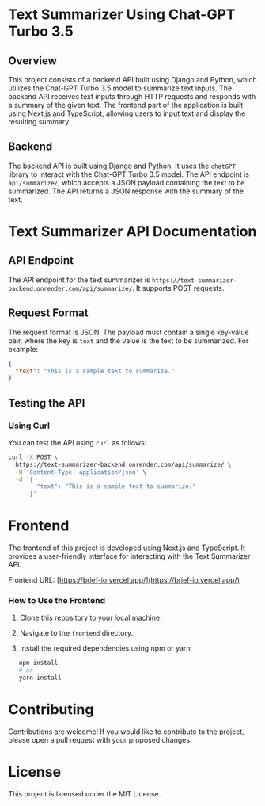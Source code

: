 # Text Summarizer Using Chat-GPT Turbo 3.5

## Overview

This project consists of a backend API built using Django and Python, which utilizes the Chat-GPT Turbo 3.5 model to summarize text inputs. The backend API receives text inputs through HTTP requests and responds with a summary of the given text. The frontend part of the application is built using Next.js and TypeScript, allowing users to input text and display the resulting summary.

## Backend

The backend API is built using Django and Python. It uses the `chatGPT` library to interact with the Chat-GPT Turbo 3.5 model. The API endpoint is `api/summarize/`, which accepts a JSON payload containing the text to be summarized. The API returns a JSON response with the summary of the text.

# Text Summarizer API Documentation

## API Endpoint

The API endpoint for the text summarizer is `https://text-summarizer-backend.onrender.com/api/summarize/`. It supports POST requests.

## Request Format

The request format is JSON. The payload must contain a single key-value pair, where the key is `text` and the value is the text to be summarized. For example:

```json
{
  "text": "This is a sample text to summarize."
}
```

## Testing the API

### Using Curl

You can test the API using `curl` as follows:

```bash
curl -X POST \
  https://text-summarizer-backend.onrender.com/api/summarize/ \
  -H 'Content-Type: application/json' \
  -d '{
        "text": "This is a sample text to summarize."
      }'

```

# Frontend

The frontend of this project is developed using Next.js and TypeScript. It provides a user-friendly interface for interacting with the Text Summarizer API.

Frontend URL: [https://brief-io.vercel.app/](https://brief-io.vercel.app/)

### How to Use the Frontend

1. Clone this repository to your local machine.

2. Navigate to the `frontend` directory.

3. Install the required dependencies using npm or yarn:

```bash
   npm install
   # or
   yarn install
```

# Contributing

Contributions are welcome! If you would like to contribute to the project, please open a pull request with your proposed changes.

# License

This project is licensed under the MIT License.
